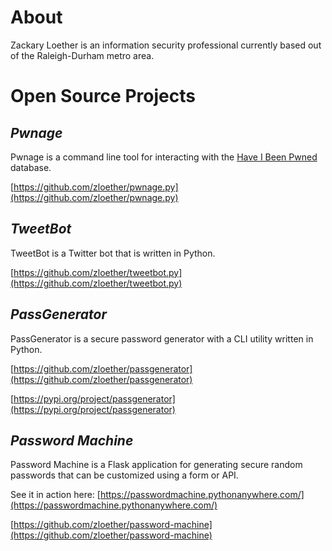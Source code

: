 # About
Zackary Loether is an information security professional currently based out of the Raleigh-Durham metro area.

# Open Source Projects
## _Pwnage_
Pwnage is a command line tool for interacting with the [Have I Been Pwned](https://haveibeenpwned.com/) database.

[https://github.com/zloether/pwnage.py](https://github.com/zloether/pwnage.py)

## _TweetBot_
TweetBot is a Twitter bot that is written in Python.

[https://github.com/zloether/tweetbot.py](https://github.com/zloether/tweetbot.py)

## _PassGenerator_
PassGenerator is a secure password generator with a CLI utility written in Python.

[https://github.com/zloether/passgenerator](https://github.com/zloether/passgenerator)

[https://pypi.org/project/passgenerator](https://pypi.org/project/passgenerator)

## _Password Machine_
Password Machine is a Flask application for generating secure random passwords that can be customized using a form or API.

See it in action here: [https://passwordmachine.pythonanywhere.com/](https://passwordmachine.pythonanywhere.com/)

[https://github.com/zloether/password-machine](https://github.com/zloether/password-machine)